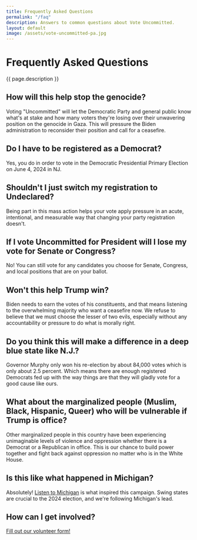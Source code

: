 ```yaml
---
title: Frequently Asked Questions
permalink: "/faq"
description: Answers to common questions about Vote Uncommitted.
layout: default
image: /assets/vote-uncommitted-pa.jpg
---
```


# Frequently Asked Questions

{{ page.description }}

## How will this help stop the genocide?

Voting "Uncommitted" will let the Democratic Party and general public know
what's at stake and how many voters they're losing over their unwavering
position on the genocide in Gaza. This will pressure the Biden administration to
reconsider their position and call for a ceasefire.

## Do I have to be registered as a Democrat?

Yes, you do in order to vote in the Democratic Presidential Primary Election on
June 4, 2024 in NJ.

## Shouldn't I just switch my registration to Undeclared?

Being part in this mass action helps your vote apply pressure in an acute,
intentional, and measurable way that changing your party registration doesn't.

## If I vote Uncommitted for President will I lose my vote for Senate or Congress?
No! You can still vote for any candidates you choose for Senate, Congress, and
local positions that are on your ballot. 

## Won't this help Trump win?

Biden needs to earn the votes of his constituents, and that means listening to
the overwhelming majority who want a ceasefire now. We refuse to believe that we
must choose the lesser of two evils, especially without any accountability or
pressure to do what is morally right.

## Do you think this will make a difference in a deep blue state like N.J.?

Governor Murphy only won his re-election by about 84,000 votes which is only
about 2.5 percent. Which means there are enough registered Democrats fed up with
the way things are that they will gladly vote for a good cause like ours.

## What about the marginalized people (Muslim, Black, Hispanic, Queer) who will be vulnerable if Trump is office? 

Other marginalized people in this country have been experiencing unimaginable
levels of violence and oppression whether there is a Democrat or a Republican in
office. This is our chance to build power together and fight back against
oppression no matter who is in the White House.

## Is this like what happened in Michigan?

Absolutely! [Listen to Michigan](https://www.listentomichigan.com) is what
inspired this campaign. Swing states are crucial to the 2024 election, and we're
following Michigan's lead.

## How can I get involved?

[Fill out our volunteer
form!](https://volunteeruncommittednj.carrd.co)